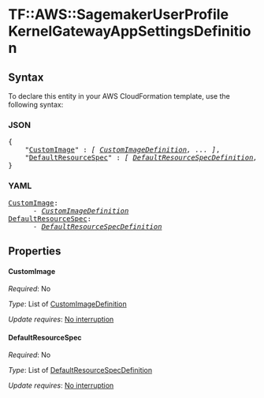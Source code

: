 # TF::AWS::SagemakerUserProfile KernelGatewayAppSettingsDefinition

## Syntax

To declare this entity in your AWS CloudFormation template, use the following syntax:

### JSON

<pre>
{
    "<a href="#customimage" title="CustomImage">CustomImage</a>" : <i>[ <a href="customimagedefinition.md">CustomImageDefinition</a>, ... ]</i>,
    "<a href="#defaultresourcespec" title="DefaultResourceSpec">DefaultResourceSpec</a>" : <i>[ <a href="defaultresourcespecdefinition.md">DefaultResourceSpecDefinition</a>, ... ]</i>
}
</pre>

### YAML

<pre>
<a href="#customimage" title="CustomImage">CustomImage</a>: <i>
      - <a href="customimagedefinition.md">CustomImageDefinition</a></i>
<a href="#defaultresourcespec" title="DefaultResourceSpec">DefaultResourceSpec</a>: <i>
      - <a href="defaultresourcespecdefinition.md">DefaultResourceSpecDefinition</a></i>
</pre>

## Properties

#### CustomImage

_Required_: No

_Type_: List of <a href="customimagedefinition.md">CustomImageDefinition</a>

_Update requires_: [No interruption](https://docs.aws.amazon.com/AWSCloudFormation/latest/UserGuide/using-cfn-updating-stacks-update-behaviors.html#update-no-interrupt)

#### DefaultResourceSpec

_Required_: No

_Type_: List of <a href="defaultresourcespecdefinition.md">DefaultResourceSpecDefinition</a>

_Update requires_: [No interruption](https://docs.aws.amazon.com/AWSCloudFormation/latest/UserGuide/using-cfn-updating-stacks-update-behaviors.html#update-no-interrupt)

